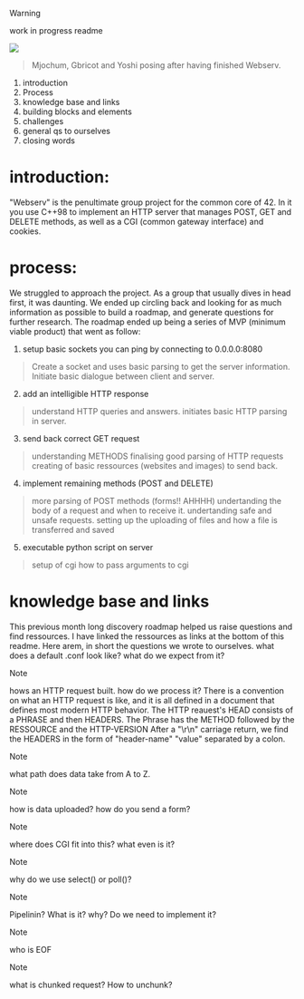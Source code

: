 > [!WARNING]
> work in progress readme

![](https://i.imgur.com/IuhbEAr.png)
> Mjochum, Gbricot and Yoshi posing after having finished Webserv.


1. introduction
2. Process
3. knowledge base and links
4. building blocks and elements
5. challenges
6. general qs to ourselves
7. closing words


# introduction:
"Webserv" is the penultimate group project for the common core of 42. 
In it you use C++98 to implement an HTTP server that manages POST, GET and DELETE methods, as well as a CGI (common gateway interface) and cookies.

# process:
We struggled to approach the project. 
As a group that usually dives in head first, it was daunting. 
We ended up circling back and looking for as much information as possible to build a roadmap, and generate questions for further research.
The roadmap ended up being a series of MVP (minimum viable product) that went as follow:
1. setup basic sockets you can ping by connecting to 0.0.0.0:8080
> Create a socket and uses basic parsing to get the server information.
> Initiate basic dialogue between client and server.
2. add an intelligible HTTP response
> understand HTTP queries and answers.
> initiates basic HTTP parsing in server.
3. send back correct GET request
> understanding METHODS
> finalising good parsing of HTTP requests
> creating of basic ressources (websites and images) to send back.
4. implement remaining methods (POST and DELETE)
> more parsing of POST methods (forms!! AHHHH)
> undertanding the body of a request and when to receive it.
> undertanding safe and unsafe requests.
> setting up the uploading of files and how a file is transferred and saved
5. executable python script on server
> setup of cgi
> how to pass arguments to cgi

# knowledge base and links
This previous month long discovery roadmap helped us raise questions and find ressources. I have linked the ressources as links at the bottom of this readme. Here arem, in short the questions we wrote to ourselves.
what does a default .conf look like? what do we expect from it?
> [!NOTE]
> hows an HTTP request built. how do we process it?
There is a convention on what an HTTP request is like, and it is all defined in a document that defines most modern HTTP behavior.
The HTTP reauest's HEAD consists of a PHRASE and then HEADERS.
The Phrase has the METHOD followed by the RESSOURCE and the HTTP-VERSION
After a "\r\n" carriage return, we find the HEADERS in the form of "header-name" "value" separated by a colon.

> [!NOTE]
> what path does data take from A to Z.

> [!NOTE]
> how is data uploaded? how do you send a form?

> [!NOTE]
> where does CGI fit into this? what even is it?

> [!NOTE]
> why do we use select() or poll()?

> [!NOTE]
> Pipelinin? What is it? why? Do we need to implement it?

> [!NOTE]
> who is EOF

> [!NOTE]
> what is chunked request? How to unchunk?






